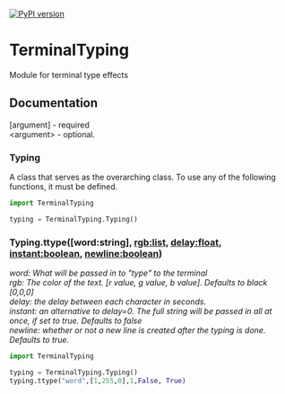 [![PyPI version](https://badge.fury.io/py/TerminalTyping.svg)](https://www.github.com/GreenHexagon/type)
# TerminalTyping
Module for terminal type effects  

## Documentation

[argument] - required  
<argument\> - optional.  


### Typing 
A class that serves as the overarching class. To use any of the following functions, it must be defined.
```py 
import TerminalTyping

typing = TerminalTyping.Typing()
```

### Typing.ttype([word:string], <rgb:list>, <delay:float>, <instant:boolean>, <newline:boolean>) 
  
*word: What will be passed in to "type" to the terminal*  
*rgb: The color of the text. [r value, g value, b value]. Defaults to black [0,0,0]*  
*delay: the delay between each character in seconds.*  
*instant: an alternative to delay=0. The full string will be passed in all at once, if set to true. Defaults to false*  
*newline: whether or not a new line is created after the typing is done. Defaults to true.*

```py
import TerminalTyping

typing = TerminalTyping.Typing()
typing.ttype("word",[1,255,0],1,False, True)
```
